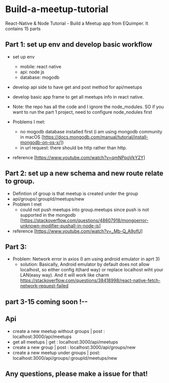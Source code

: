 # Build-a-meetup-tutorial
React-Native &amp; Node Tutorial - Build a Meetup app from EQuimper. It contains 15 parts

## Part 1: set up env and develop basic workflow
- set up env
  - mobile: react native
  - api: node js
  - database: mogodb
- develop api side to have get and post method for api/meetups
- develop basic app frame to get all meetups info in react native.
- Note: the repo has all the code and I ignore the node_modules. SO if you want to run the part 1 project, need to configure node_nodules first
- Problems I met:
  - no mogodb database installed first (i am using mongodb community in macOS [https://docs.mongodb.com/manual/tutorial/install-mongodb-on-os-x/])
  - in url request: there should be http rather than http.

- reference [https://www.youtube.com/watch?v=qmNPpoVkY2Y]

## Part 2: set up a new schema and new route relate to group.
- Defintion of group is that meetup is created under the group
- api/groups/:groupId/meetups/new
- Problem I met
  - could not push meetups into group.meetups since push is not supported in the mongodb [https://stackoverflow.com/questions/48607918/mongoerror-unknown-modifier-pushall-in-node-js]
- reference [https://www.youtube.com/watch?v=_Mb-Q_A9ofU]

## Part 3:

- Problem: Network error in axios (I am using android emulator in aprt 3)
  - solution: Basically, Android emulator by default does not allow localhost, so either config it(hard way) or replace localhost wiht your LAN(easy way). And it will work like charm  https://stackoverflow.com/questions/38418998/react-native-fetch-network-request-failed
## part 3-15 coming soon !--

## Api
- create a new meetup without groups | post : localhost:3000/api/meetups
- get all meetups | get  : localhost:3000/api/meetups
- create a new group | post : localhost:3000/api/groups/new
- create a new meetup under groups | post: localhost:3000/api/groups/:groupId/meetups/new
## Any questions, please make a issue for that!


